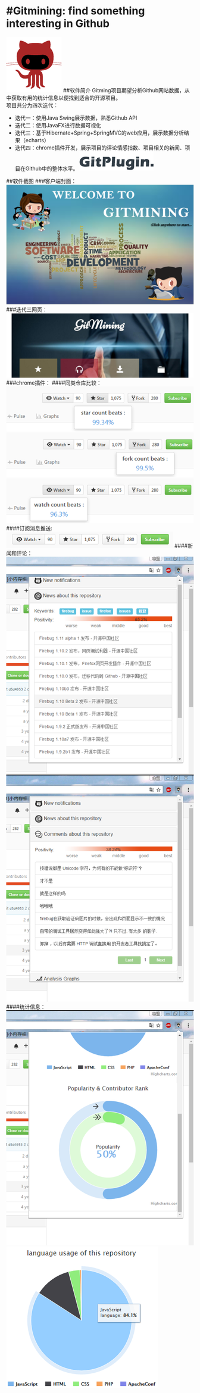 #Gitmining: find something interesting in Github
===
![](screenshots/favicon.png)
##软件简介
Gitming项目期望分析Github网站数据，从中获取有用的统计信息以便找到适合的开源项目。<br>
项目共分为四次迭代：
 * 迭代一：使用Java Swing展示数据，熟悉Github API
 * 迭代二：使用JavaFX进行数据可视化
 * 迭代三：基于Hibernate+Spring+SpringMVC的web应用，展示数据分析结果（echarts）
 * 迭代四：chrome插件开发，展示项目的评论情感指数、项目相关的新闻、项目在Github中的整体水平。
![](screenshots/footer-logo.png) 

##软件截图
###客户端封面：
![](screenshots/back1.png)
###迭代三网页：
![](screenshots/hero-image.png)
###chrome插件：
####同类仓库比较：
![](screenshots/star.png)
![](screenshots/fork.png)
![](screenshots/watch.png)
####订阅消息推送:
![](screenshots/subscribe.png)
####新闻和评论：
![](screenshots/fun-3.png)
![](screenshots/fun-4.png)
####统计信息：
![](screenshots/fun-5.png)
![](screenshots/language.png)

